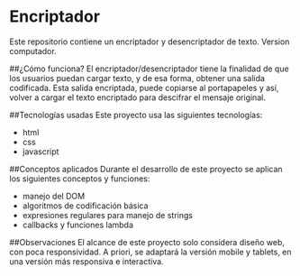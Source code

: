 # Encriptador
Este repositorio contiene un encriptador y desencriptador de texto. Version computador.

##¿Cómo funciona?
El encriptador/desencriptador tiene la finalidad de que los usuarios puedan cargar texto, y de esa forma, obtener una salida codificada. Esta salida encriptada, puede copiarse
al portapapeles y así, volver a cargar el texto encriptado para descifrar el mensaje original.

##Tecnologías usadas
Este proyecto usa las siguientes tecnologías:

* html
* css
* javascript

##Conceptos aplicados
Durante el desarrollo de este proyecto se aplican los siguientes conceptos y funciones:

* manejo del DOM
* algoritmos de codificación básica
* expresiones regulares para manejo de strings
* callbacks y funciones lambda

##Observaciones
El alcance de este proyecto solo considera diseño web, con poca responsividad. A priori, se adaptará la versión mobile y tablets, en una versión más responsiva e interactiva.
